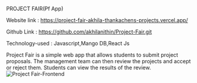 
PROJECT FAIR(Pf App)

Website link   : https://project-fair-akhila-thankachens-projects.vercel.app/

Github Link   : https://github.com/akhilanithin/Project-Fair.git

Technology-used : Javascript,Mango DB,React Js

Project Fair is a simple web app that allows students to submit project proposals. The management team can then review the projects and accept or reject them. Students can view the results of the review. 
![Project Fair-Frontend](https://github.com/akhilanithin/Project-Fair/assets/122517142/67a0f56a-ca87-4028-92f0-462f97b306ae)

	
	
